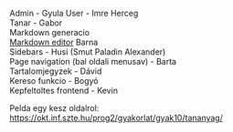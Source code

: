 Admin - Gyula
User - Imre Herceg  
Tanar - Gabor  
Markdown generacio  
[Markdown editor](./markdown-editor.md) Barna  
Sidebars - Husi (Smut Paladin Alexander)  
Page navigation (bal oldali menusav) - Barta  
Tartalomjegyzek - Dávid  
Kereso funkcio - Bogyó  
Kepfeltoltes frontend - Kevin

Pelda egy kesz oldalrol:  
https://okt.inf.szte.hu/prog2/gyakorlat/gyak10/tananyag/
